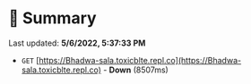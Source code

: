 # 📖 Summary
Last updated: **5/6/2022, 5:37:33 PM**

- `GET` [https://Bhadwa-sala.toxicblte.repl.co](https://Bhadwa-sala.toxicblte.repl.co) - **Down** (8507ms)
